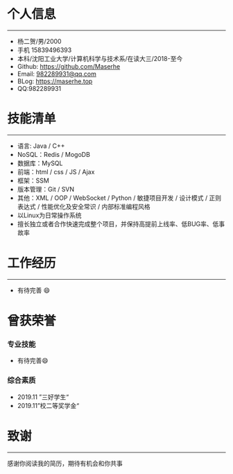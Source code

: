 # 个人信息

-------------------------------

- 杨二贺/男/2000
- 手机 15839496393
- 本科/沈阳工业大学/计算机科学与技术系/在读大三/2018-至今
- Github: https://github.com/Maserhe
- Email: 982289931@qq.com
- BLog: https://maserhe.top
- QQ:982289931
# 技能清单

------------------------------

- 语言: Java / C++
- NoSQL：Redis / MogoDB
- 数据库：MySQL
- 前端：html / css / JS / Ajax
- 框架：SSM
- 版本管理：Git / SVN
- 其他：XML / OOP / WebSocket / Python / 敏捷项目开发 / 设计模式 / 正则表达式 / 性能优化及安全常识 / 内部标准编程风格
- 以Linux为日常操作系统
- 擅长独立或者合作快速完成整个项目，并保持高提前上线率、低BUG率、低事故率


# 工作经历

-----------------------

- 有待完善 :smile:

# 曾获荣誉

### 专业技能

- 有待完善:smile:

### 综合素质

- 2019.11 ”三好学生“
- 2019.11”校二等奖学金“

# 致谢

------------------------------------

感谢你阅读我的简历，期待有机会和你共事
